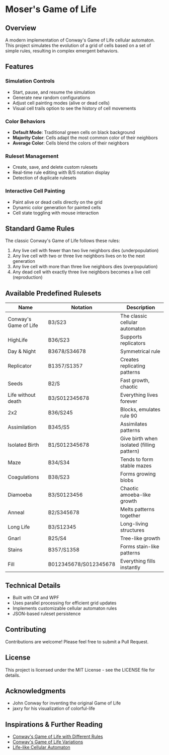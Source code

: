 # Moser's Game of Life

## Overview
A modern implementation of Conway's Game of Life cellular automaton. This project simulates the evolution of a grid of cells based on a set of simple rules, resulting in complex emergent behaviors.

## Features

### Simulation Controls
- Start, pause, and resume the simulation
- Generate new random configurations
- Adjust cell painting modes (alive or dead cells)
- Visual cell trails option to see the history of cell movements

### Color Behaviors
- **Default Mode**: Traditional green cells on black background
- **Majority Color**: Cells adapt the most common color of their neighbors
- **Average Color**: Cells blend the colors of their neighbors

### Ruleset Management
- Create, save, and delete custom rulesets
- Real-time rule editing with B/S notation display
- Detection of duplicate rulesets

### Interactive Cell Painting
- Paint alive or dead cells directly on the grid
- Dynamic color generation for painted cells
- Cell state toggling with mouse interaction

## Standard Game Rules
The classic Conway's Game of Life follows these rules:
1. Any live cell with fewer than two live neighbors dies (underpopulation)
2. Any live cell with two or three live neighbors lives on to the next generation
3. Any live cell with more than three live neighbors dies (overpopulation)
4. Any dead cell with exactly three live neighbors becomes a live cell (reproduction)

## Available Predefined Rulesets

| Name | Notation | Description |
|------|----------|-------------|
| Conway's Game of Life | B3/S23 | The classic cellular automaton |
| HighLife | B36/S23 | Supports replicators |
| Day & Night | B3678/S34678 | Symmetrical rule |
| Replicator | B1357/S1357 | Creates replicating patterns |
| Seeds | B2/S | Fast growth, chaotic |
| Life without death | B3/S012345678 | Everything lives forever |
| 2x2 | B36/S245 | Blocks, emulates rule 90 |
| Assimilation | B345/S5 | Assimilates patterns |
| Isolated Birth | B1/S012345678 | Give birth when isolated (filling pattern) |
| Maze | B34/S34 | Tends to form stable mazes |
| Coagulations | B38/S23 | Forms growing blobs |
| Diamoeba | B3/S0123456 | Chaotic amoeba-like growth |
| Anneal | B2/S345678 | Melts patterns together |
| Long Life | B3/S12345 | Long-living structures |
| Gnarl | B25/S4 | Tree-like growth |
| Stains | B357/S1358 | Forms stain-like patterns |
| Fill | B012345678/S012345678 | Everything fills instantly |

## Technical Details
- Built with C# and WPF
- Uses parallel processing for efficient grid updates
- Implements customizable cellular automaton rules
- JSON-based ruleset persistence

## Contributing
Contributions are welcome! Please feel free to submit a Pull Request.

## License
This project is licensed under the MIT License - see the LICENSE file for details.

## Acknowledgments
- John Conway for inventing the original Game of Life
- jaxry for his visualization of colorful-life

## Inspirations & Further Reading
- [Conway's Game of Life with Different Rules](https://dev.to/lexjacobs/conways-game-of-life-with-different-rules-13l0)
- [Conway's Game of Life Variations](https://www.algoritmarte.com/conways-game-of-life-variations/)
- [Life-like Cellular Automaton](https://en.wikipedia.org/wiki/Life-like_cellular_automaton)